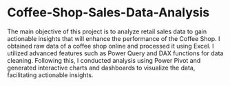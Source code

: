# Coffee-Shop-Sales-Data-Analysis
The main objective of this project is to analyze retail sales data to gain actionable insights that will enhance the performance of the Coffee Shop.
I obtained raw data of a coffee shop online and processed it using Excel. I utilized advanced features such as Power Query and DAX functions for data cleaning. Following this, I conducted analysis using Power Pivot and generated interactive charts and dashboards to visualize the data, facilitating actionable insights.
